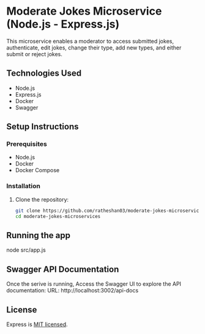 # Moderate Jokes Microservice (Node.js - Express.js)

This microservice enables a moderator to access submitted jokes, authenticate, edit jokes, change their type, add new types, and either submit or reject jokes.

## Technologies Used

- Node.js
- Express.js
- Docker
- Swagger

## Setup Instructions

### Prerequisites

- Node.js
- Docker
- Docker Compose

### Installation

1. Clone the repository:
   ```sh
   git clone https://github.com/ratheshan03/moderate-jokes-microservices.git
   cd moderate-jokes-microservices
   ```

## Running the app

node src/app.js

## Swagger API Documentation

Once the serive is running, Access the Swagger UI to explore the API documentation:
URL: http://localhost:3002/api-docs

## License
Express is [MIT licensed](LICENSE).
```
